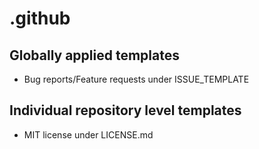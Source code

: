 # .github

## Globally applied templates

- Bug reports/Feature requests under ISSUE_TEMPLATE


## Individual repository level templates

- MIT license under LICENSE.md

